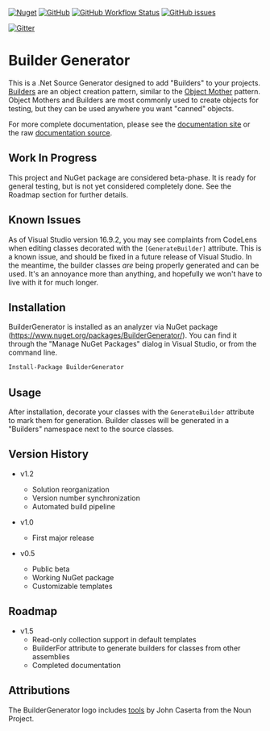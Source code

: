 [![Nuget](https://img.shields.io/nuget/dt/buildergenerator)](https://www.nuget.org/packages/BuilderGenerator/)
[![GitHub](https://img.shields.io/github/license/melgrubb/buildergenerator)](https://opensource.org/licenses/MIT)
[![GitHub Workflow Status](https://img.shields.io/github/workflow/status/MelGrubb/BuilderGenerator/CI%20Workflow)](https://github.com/MelGrubb/BuilderGenerator/actions/workflows/CI%20Workflow.yml)
[![GitHub issues](https://img.shields.io/github/issues/melgrubb/buildergenerator)](https://github.com/MelGrubb/BuilderGenerator/issues)

[![Gitter](https://img.shields.io/gitter/room/melgrubb/buildergenerator?logo=gitter)](https://gitter.im/BuilderGenerator/community)


# Builder Generator #

This is a .Net Source Generator designed to add "Builders" to your projects. [Builders](https://en.wikipedia.org/wiki/Builder_pattern) are an object creation pattern, similar to the [Object Mother](https://martinfowler.com/bliki/ObjectMother.html) pattern. Object Mothers and Builders are most commonly used to create objects for testing, but they can be used anywhere you want "canned" objects.

For more complete documentation, please see the [documentation site](https://melgrubb.github.io/BuilderGenerator/) or the raw [documentation source](https://github.com/MelGrubb/BuilderGenerator/blob/main/docs/index.md).

## Work In Progress ##

This project and NuGet package are considered beta-phase. It is ready for general testing, but is not yet considered completely done. See the Roadmap section for further details.

## Known Issues ##

As of Visual Studio version 16.9.2, you may see complaints from CodeLens when editing classes decorated with the ```[GenerateBuilder]``` attribute. This is a known issue, and should be fixed in a future release of Visual Studio. In the meantime, the builder classes _are_ being properly generated and can be used. It's an annoyance more than anything, and hopefully we won't have to live with it for much longer.

## Installation ##

BuilderGenerator is installed as an analyzer via NuGet package (https://www.nuget.org/packages/BuilderGenerator/). You can find it through the "Manage NuGet Packages" dialog in Visual Studio, or from the command line.

```ps
Install-Package BuilderGenerator
```

## Usage ##

After installation, decorate your classes with the ```GenerateBuilder``` attribute to mark them for generation. Builder classes will be generated in a "Builders" namespace next to the source classes.

## Version History ##

- v1.2
  - Solution reorganization
  - Version number synchronization
  - Automated build pipeline

- v1.0
  - First major release

- v0.5
  - Public beta
  - Working NuGet package
  - Customizable templates

## Roadmap ##

- v1.5
  - Read-only collection support in default templates
  - BuilderFor<T> attribute to generate builders for classes from other assemblies
  - Completed documentation

## Attributions ##

The BuilderGenerator logo includes [tools](https://thenounproject.com/term/tools/11192) by John Caserta from the Noun Project.

